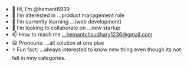 - 👋 Hi, I’m @hemant6939
- 👀 I’m interested in ...product management role 
- 🌱 I’m currently learning ...(web development)
- 💞️ I’m looking to collaborate on ...new startup 
- 📫 How to reach me ...hemantchaudhary1236@gmail.com
- 😄 Pronouns: ...all solution at one plae 
- ⚡ Fun fact: ...always interested to know new thing even though its not fall in mny categories.

